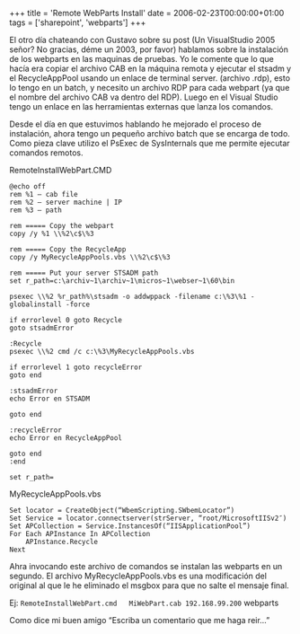 +++
title = 'Remote WebParts Install'
date = 2006-02-23T00:00:00+01:00
tags = ['sharepoint', 'webparts']
+++

El otro día chateando con Gustavo sobre su post (Un VisualStudio 2005 señor? No gracias, déme un 2003, por favor) hablamos sobre la instalación de los webparts en las maquinas de pruebas. Yo le comente que lo que hacía era copiar el archivo CAB en la máquina remota y ejecutar el stsadm y el RecycleAppPool usando un enlace de terminal server. (archivo .rdp), esto lo tengo en un batch, y necesito un archivo RDP para cada webpart (ya que el nombre del archivo CAB va dentro del RDP). Luego en el Visual Studio tengo un enlace en las herramientas externas que lanza los comandos.

Desde el día en que estuvimos hablando he mejorado el proceso de instalación, ahora tengo un pequeño archivo batch que se encarga de todo. Como pieza clave utilizo el PsExec de SysInternals que me permite ejecutar comandos remotos.


RemoteInstallWebPart.CMD

```shell
@echo off
rem %1 – cab file
rem %2 – server machine | IP
rem %3 – path 

rem ===== Copy the webpart
copy /y %1 \\%2\c$\%3

rem ===== Copy the RecycleApp
copy /y MyRecycleAppPools.vbs \\%2\c$\%3

rem ===== Put your server STSADM path
set r_path=c:\archiv~1\archiv~1\micros~1\webser~1\60\bin

psexec \\%2 %r_path%\stsadm -o addwppack -filename c:\%3\%1 -globalinstall -force

if errorlevel 0 goto Recycle
goto stsadmError

:Recycle
psexec \\%2 cmd /c c:\%3\MyRecycleAppPools.vbs

if errorlevel 1 goto recycleError
goto end

:stsadmError
echo Error en STSADM

goto end

:recycleError
echo Error en RecycleAppPool

goto end
:end

set r_path=
```

MyRecycleAppPools.vbs

```vbs	
Set locator = CreateObject(“WbemScripting.SWbemLocator”)
Set Service = locator.connectserver(strServer, “root/MicrosoftIISv2″)
Set APCollection = Service.InstancesOf(“IISApplicationPool”)
For Each APInstance In APCollection
    APInstance.Recycle
Next
```

Ahra invocando este archivo de comandos se instalan las webparts en un segundo. El archivo MyRecycleAppPools.vbs es una modificación del original al que le he eliminado el msgbox para que no salte el mensaje final.


Ej: `RemoteInstallWebPart.cmd   MiWebPart.cab 192.168.99.200`  webparts


Como dice mi buen amigo “Escriba un comentario que me haga reir…”